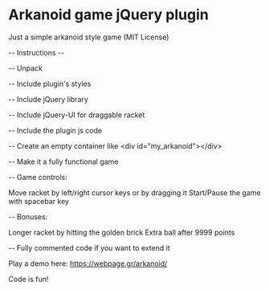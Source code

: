 # Arkanoid game jQuery plugin 

Just a simple arkanoid style game (MIT License)

-- Instructions -- 

-- Unpack  

-- Include plugin's styles
<link rel="stylesheet" href="css/arkanoid.css" type="text/css">


-- Include jQuery library
<script type="text/javascript" src="http://ajax.googleapis.com/ajax/libs/jquery/1.8/jquery.js"></script>


-- Include jQuery-UI for draggable racket
<script type="text/javascript" src="js/jquery-ui.min.js"></script>


-- Include the plugin js code
<script type="text/javascript" src="js/arkanoid.js"></script>


-- Create an empty container like &#x3C;div id=&#x22;my_arkanoid&#x22;&#x3E;&#x3C;/div&#x3E;

-- Make it a fully functional game
<script type="text/javascript">
	$(document).ready(function () {
		$('#my_arkanoid').arkanoid();
	});
</script>

-- Game controls: 

Move racket by left/right cursor keys or by dragging it
Start/Pause the game with spacebar key

-- Bonuses:

Longer racket by hitting the golden brick
Extra ball after 9999 points

-- Fully commented code if you want to extend it

Play a demo here:
https://webpage.gr/arkanoid/

Code is fun!  
